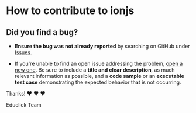 # How to contribute to ionjs

## **Did you find a bug?**

* **Ensure the bug was not already reported** by searching on GitHub under [Issues](https://github.com/Educlicko2o/ionjs/issues).

* If you're unable to find an open issue addressing the problem, [open a new one](https://github.com/Educlicko2o/ionjs/issues/new). Be sure to include a **title and clear description**, as much relevant information as possible, and a **code sample** or an **executable test case** demonstrating the expected behavior that is not occurring.


Thanks! :heart: :heart: :heart:

Educlick Team
